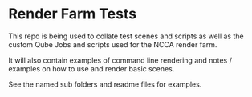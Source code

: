 # Render Farm Tests

This repo is being used to collate test scenes and scripts as well as the custom Qube Jobs and scripts used for the NCCA render farm. 

It will also contain examples of command line rendering and notes / examples on how to use and render basic scenes. 

See the named sub folders and readme files for examples. 

